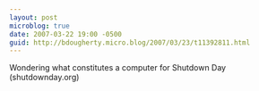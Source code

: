 ```yaml
---
layout: post
microblog: true
date: 2007-03-22 19:00 -0500
guid: http://bdougherty.micro.blog/2007/03/23/t11392811.html
---
```

Wondering what constitutes a computer for Shutdown Day (shutdownday.org)

